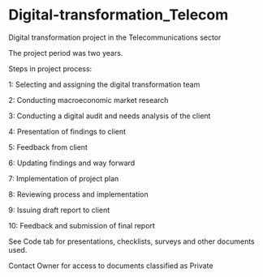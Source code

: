# Digital-transformation_Telecom

Digital transformation project in the Telecommunications sector

The project period was two years.

Steps in project process:

1: Selecting and assigning the digital transformation team

2: Conducting macroeconomic market research

3: Conducting a digital audit and needs analysis of the client

4: Presentation of findings to client

5: Feedback from client

6: Updating findings and way forward

7: Implementation of project plan

8: Reviewing process and implementation

9: Issuing draft report to client

10: Feedback and submission of final report


See Code tab for presentations, checklists, surveys and other documents used.


Contact Owner for access to documents classified as Private
